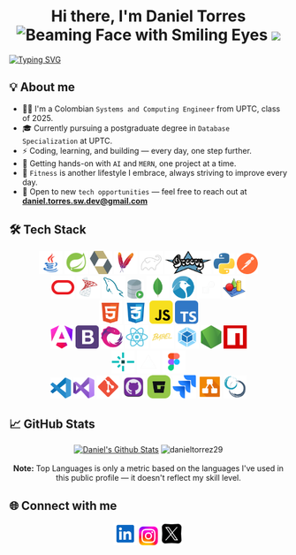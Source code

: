 <div align="center"> 
  <h1>Hi there, I'm Daniel Torres <img src="https://raw.githubusercontent.com/Tarikul-Islam-Anik/Animated-Fluent-Emojis/master/Emojis/Smilies/Beaming%20Face%20with%20Smiling%20Eyes.png" alt="Beaming Face with Smiling Eyes" width="25" height="25" /> <img src="https://media.giphy.com/media/hvRJCLFzcasrR4ia7z/giphy.gif" width="35"></h1>
</div>

[![Typing SVG](https://readme-typing-svg.demolab.com/?size=28&duration=5000&pause=1000&center=true&vcenter=true&width=1000&lines=Full-Stack+Developer;MongoDB,+MySQL,+Spring,+Angular,+NodeJS)](https://git.io/typing-svg)
  

## 💡 About me
- 🧑‍💻 I'm a Colombian `Systems and Computing Engineer` from UPTC, class of 2025.
- 🎓 Currently pursuing a postgraduate degree in `Database Specialization` at UPTC.
- ⚡ Coding, learning, and building — every day, one step further.
- 🔭 Getting hands-on with `AI` and `MERN`, one project at a time.
- 💪 `Fitness` is another lifestyle I embrace, always striving to improve every day.
- 💼 Open to new `tech opportunities` — feel free to reach out at **daniel.torres.sw.dev@gmail.com**

## 🛠️ Tech Stack

<p align="center">
<a href="https://www.java.com/es"><img height="42" src="./img/java.svg" alt="java"></a>
<a href="https://spring.io/projects/spring-framework" ><img height="42" src="./img/spring.svg" alt="spring"></a>
<a href="https://hibernate.org"><img height="42" src="./img/hibernate.svg" alt="hibernate"></a>
<a href="https://maven.apache.org"><img height="42" src="./img/maven.svg" alt="maven"></a>
<a href="https://gradle.org"><img height="42" src="./img/gradle.svg" alt="gradle"></a>
<a href="https://groovy-lang.org"><img height="42" src="./img/groovy.svg" alt="groovy"></a>
<a href="https://www.python.org"><img height="38" src="./img/python.svg" alt="python"></a>
<a href="https://www.postman.com"><img height="38" src="./img/postman.svg" alt="postman"></a>
<br>
<a href="https://www.oracle.com"><img height="42" src="./img/oracle.svg" alt="oracle"></a>
<a href="https://www.microsoft.com/en-us/sql-server"><img height="42" src="./img/sql-server.svg" alt="sql-server"></a>
<a href="https://www.mysql.com"><img height="42" src="./img/mysql.svg" alt="mysql"></a>
<a href="https://www.oracle.com/database/sqldeveloper"><img height="35" src="./img/sql-developer.png" alt="sql-developer"></a>
<a href="https://www.mongodb.com"><img height="42" src="./img/mongodb.svg" alt="mongodb"></a>
<a href="https://www.linux.org"><img height="42" src="./img/linux.svg" alt="linux"></a>
<a href="https://render.com"><img height="42" src="./img/render.png" alt="render"></a>
<a href="https://www.powerdesigner.biz/ES"><img height="42" src="./img/powerdesigner.png" alt="powerdesigner"></a>
<br>
<a href="https://developer.mozilla.org/en-US/docs/Glossary/HTML5"><img height="42" src="./img/html5.svg" alt="html5"></a>
<a href="https://developer.mozilla.org/en-US/docs/Web/CSS"><img height="42" src="./img/css3.svg" alt="css3"></a>
<a href="https://developer.mozilla.org/en-US/docs/Web/JavaScript"><img height="42" src="./img/javascript.svg" alt="javascript"></a>
<a href="https://www.typescriptlang.org"><img height="42" src="./img/typescript.svg" alt="typescript"></a>
<br>
<a href="https://angular.dev"><img height="42" src="./img/angular.svg" alt="angular"></a>
<a href="https://getbootstrap.com"><img height="42" src="./img/bootstrap.svg" alt="bootstrap"></a>
<a href="https://rxjs.dev"><img height="42" src="./img/rxjs.svg" alt="rxjs"></a>
<a href="https://react.dev"><img height="42" src="./img/react.svg" alt="react"></a>
<a href="https://babeljs.io"><img height="42" src="./img/babel.svg" alt="babel"></a>
<a href="https://webpack.js.org"><img height="42" src="./img/webpack.svg" alt="webpack"></a>
<a href="https://nodejs.org/es"><img height="42" src="./img/nodejs.svg" alt="nodejs"></a>
<a href="https://www.npmjs.com"><img height="42" src="./img/npm.svg" alt="npm"></a>
<br>
<a href="https://www.netlify.com"><img height="42" src="./img/netlify.svg" alt="netlify"></a>
<a href="https://vercel.com"><img height="42" src="./img/vercel.png" alt="netlify"></a>
<a href="https://www.figma.com"><img height="42" src="./img/figma.svg" alt="figma"></a>
<br>
<a href="https://code.visualstudio.com"><img height="38" src="./img/vscode.svg" alt="vscode"></a>
<a href="https://visualstudio.microsoft.com/es"><img height="38" src="./img/vs.svg" alt="vs"></a>
<a href="https://git-scm.com"><img height="42" src="./img/git.svg" alt="git"></a>
<a href="https://github.com"><img height="42" src="./img/github.svg" alt="github"></a>
<a href="https://bitbucket.org/product"><img height="42" src="./img/bitbucket.svg" alt="bitbucket"></a>
<a href="https://www.atlassian.com/software/jira"><img height="42" src="./img/jira.svg" alt="jira"></a>
<a href="https://www.drawio.com"><img height="42" src="./img/drawio.svg" alt="drawio"></a>
<a href="https://www.scrum.org"><img height="42" src="./img/scrum.svg" alt="scrum"></a>

## 📈 GitHub Stats

<p align="center">
    <a href="https://github.com/anuraghazra/github-readme-stats"><img alt="Daniel's Github Stats" src="https://github-readme-stats.vercel.app/api?username=danieltorrez29&show_icons=true&hide_rank=true&count_private=true&theme=algolia" height="200px" width="355px"/></a>
	  <img src="https://github-readme-stats.vercel.app/api/top-langs?username=danieltorrez29&langs_count=10&show_icons=true&locale=en&layout=compact&theme=algolia" alt="danieltorrez29" height="200px" width="355px"/>
  <br/>
  <br/>
  <b>Note:</b> Top Languages is only a metric based on the languages I've used in this public profile — it doesn't reflect my skill level.
</p>

## 🌐 Connect with me

<p align="center">
<a href="https://www.linkedin.com/in/daniel-torres-d1a9t9a8"><img height="42" src="./img/linkedin.svg" alt="linkedin"></a>
<a href="https://www.instagram.com/dani_torres29_"><img height="34" src="./img/instagram.svg" alt="instagram"></a>
<a href="https://x.com/DanielTorrezA"><img height="42" src="./img/x.png" alt="x"></a>

